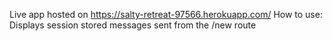 Live app hosted on https://salty-retreat-97566.herokuapp.com/
How to use: Displays session stored messages sent from the /new route
